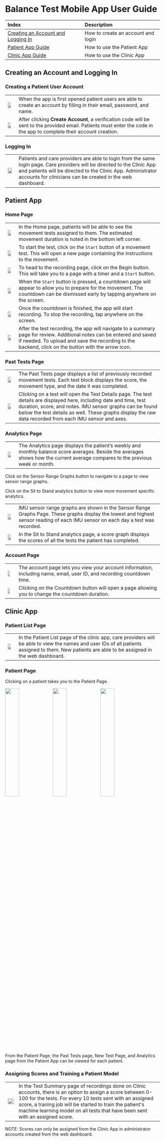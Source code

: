 # Balance Test Mobile App User Guide


| Index                                                                    | Description                                 |
| :----------------------------------------------------------------------- | :------------------------------------------ |
| [Creating an Account and Logging In](#creating-an-account-and-logging-in)| How to create an account and login          |
| [Patient App Guide](#patient-app)                                        | How to use the Patient App                  |
| [Clinic App Guide](#clinic-app)                                          | How to use the Clinic App                   |



## Creating an Account and Logging In

### Creating a Patient User Account

|   |   |
|---|---|
|<img src="../assets/create_account_page.png" width="70%">| When the app is first opened patient users are able to create an account by filling in their email, password, and name. |
|<img src="../assets/verification_page.png" width="70%">| After clicking **Create Account**, a verification code will be sent to the provided email. Patients must enter the code in the app to complete their account creation. |


### Logging In

|   |   |
|---|---|
|<img src="../assets/sign_in_page.png" width="85%">| Patients and care providers are able to login from the same login page. Care providers will be directed to the Clinic App and patients will be directed to the Clinic App. Administrator accounts for clinicians can be created in the web dashboard. |



## Patient App

### Home Page

|   |   |
|---|---|
|<img src="../assets/new_test_page.PNG" width="70%">| In the Home page, patients will be able to see the movement tests assigned to them. The estimated movement duration is noted in the bottom left corner. |
|<img src="../assets/instructions_page.PNG" width="70%">| To start the test, click on the `Start` button of a movement test. This will open a new page containing the instructions to the movement. |
|<img src="../assets/recording_page.PNG" width="70%">| To head to the recording page, click on the Begin button. This will take you to a page with a timer and a `Start` button. |
|<img src="../assets/countdown_page.png" width="70%">| When the `Start` button is pressed, a countdown page will appear to allow you to prepare for the movement. The countdown can be dismissed early by tapping anywhere on the screen. |
|<img src="../assets/recording_in_progress.PNG" width="70%">| Once the countdown is finished, the app will start recording. To stop the recording, tap anywhere on the screen. |
|<img src="../assets/summary_page.png" width="70%">| After the test recording, the app will navigate to a summary page for review. Additional notes can be entered and saved if needed. To upload and save the recording to the backend, click on the button with the arrow icon. |


>

### Past Tests Page

|   |   |
|---|---|
|<img src="../assets/past_tests_page.PNG" width="70%">| The Past Tests page displays a list of previously recorded movement tests. Each test block displays the score, the movement type, and the date it was completed. |
|<img src="../assets/test_details_page.PNG" width="70%">| Clicking on a test will open the Test Details page. The test details are displayed here, including date and time, test duration, score, and notes. IMU sensor graphs can be found below the test details as well. These graphs display the raw data recorded from each IMU sensor and axes. | 


### Analytics Page

|   |   |
|---|---|
|<img src="../assets/analytics_page.PNG" width="70%">| The Analytics page displays the patient’s weekly and monthly balance score averages. Beside the averages shows how the current average compares to the previous week or month. |

Click on the Sensor Range Graphs button to navigate to a page to view sensor range graphs.

Click on the Sit to Stand analytics button to view more movement specific analytics. 

|   |   |
|---|---|
|<img src="../assets/range_graphs_page.png" width="70%">| IMU sensor range graphs are shown in the Sensor Range Graphs Page. These graphs display the lowest and highest sensor reading of each IMU sensor on each day a test was recorded. |
|<img src="../assets/sit_stand_score_graph.png" width="70%">| In the Sit to Stand analytics page, a score graph displays the scores of all the tests the patient has completed. |



### Account Page 

|   |   |
|---|---|
|<img src="../assets/account_page.PNG" width="60%">| The account page lets you view your account information, including name, email, user ID, and recording countdown time. |
|<img src="../assets/countdown_selection_page.png" width="60%">| Clicking on the Countdown button will open a page allowing you to change the countdown duration. |

## Clinic App

### Patient List Page

|   |   |
|---|---|
|<img src="../assets/clinic_patient_list.PNG" width="70%">| In the Patient List page of the clinic app, care providers will be able to view the names and user IDs of all patients assigned to them. New patients are able to be assigned in the web dashboard.|

### Patient Page
Clicking on a patient takes you to the Patient Page.

<p float="left">
  <img src="../assets/clinic_past_tests.png" width="30%"/>
  <img src="../assets/clinic_new_test.png" width="30%"/>
  <img src="../assets/clinic_analytics.png" width="30%"/>
</p>

From the Patient Page, the Past Tests page, New Test Page, and Analytics page from the Patient App can be viewed for each patient.

### Assigning Scores and Training a Patient Model

|   |   |
|---|---|
|<img src="../assets/clinic_summary_page.png" width="100%">| In the Test Summary page of recordings done on Clinic accounts, there is an option to assign a score between 0-100 for the tests. For every 10 tests sent with an assigned score, a traning job will be started to train the patient's machine learning model on all tests that have been sent with an assigned score. |

NOTE: Scores can only be assigned from the Clinic App in administrator accounts created from the web dashboard.
